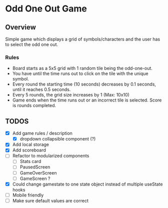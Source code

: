 # Odd One Out Game

## Overview

Simple game which displays a grid of symbols/characters and the user has to select the odd one out.

### Rules

- Board starts as a 5x5 grid with 1 random tile being the odd-one-out.
- You have until the time runs out to click on the tile with the unique symbol.
- Every round the starting time (10 seconds) decreases by 0.1 seconds, until it reaches 0.5 seconds.
- Every 5 rounds, the grid size increases by 1 (Max: 10x10)
- Game ends when the time runs out or an incorrect tile is selected. Score is rounds completed.

## TODOS

- [x] Add game rules / description
  - [x] dropdown collapsible component (?)
- [x] Add local storage
- [x] Add scoreboard
- [ ] Refactor to modularized components
  - [ ] Stats card
  - [ ] PausedScreen
  - [ ] GameOverScreen
  - [ ] GameScreen ?
- [x] Could change gamestate to one state object instead of multiple useState hooks
- [ ] Mobile friendly
- [ ] Make sure default values are correct
